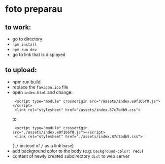 # foto preparau

## to work:
 * go to directory
 * `npm install`
 * `npm run dev`
 * go to link that is displayed
 
## to upload:
 * npm run build
 * replace the `favicon.ico` file
 * open `index.html` and change:
   ```
    <script type="module" crossorigin src="/assets/index.e9f166f0.js"></script>
    <link rel="stylesheet" href="/assets/index.87c7bdb9.css">
    ```
    to 
   ```
    <script type="module" crossorigin src="./assets/index.e9f166f0.js"></script>
    <link rel="stylesheet" href="./assets/index.87c7bdb9.css">
    ```
    (`./` instead of `/` as a link base)
 * add background color to the body (e.g. `background-color: red;`)
 * content of newly created subdirectory `dist` to web server
